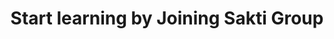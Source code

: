 ---
title: " Start learning by Joining Sakti Group"
heading: " Join us Now!"
joinBtn: " Connect on Whatsapp"
image: " /assets/images/programs/women.png"


---